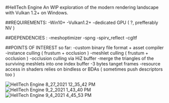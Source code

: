 #HellTech Engine
An WIP exploration of the modern rendering landscape with Vulkan 1.2+ on Windows.


##REQUIREMENTS:
-Win10+
-Vulkan1.2+
-dedicated GPU ( ?, prefferably NV )


##DEPENDENCIES :
-meshoptimizer
-spng
-spirv_reflect
-cgltf


##POINTS OF INTEREST so far:
-custom binary file format + asset compiler
-instance culling ( frustum + occlusion )
-meshlet culling ( frustum + occlusion )
-occlusion culling via HiZ buffer
-merge the triangles of the surviving meshlets into one index buffer
-3 bytes tanget frames
-resource access in shaders relies on bindless or BDAs ( sometimes push descriptors too )

![HellTech Engine 8_27_2021 12_35_42 PM](https://user-images.githubusercontent.com/32171756/135079403-c1c025b4-bb22-4181-a33a-0a49b469a5e6.png)
![HellTech Engine 9_2_2021 1_43_40 PM](https://user-images.githubusercontent.com/32171756/135079505-5b91c42c-8445-46d4-b7e2-c3f41124a4a9.png)
![HellTech Engine 9_4_2021 4_45_53 PM](https://user-images.githubusercontent.com/32171756/135079409-8af780b4-2742-4913-8831-2943a50b0668.png)
